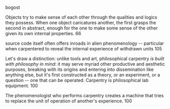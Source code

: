 bogost

Objects try to make sense of each other through the qualities and logics they possess. When one object caricatures another, the first grasps the second in abstract, enough for the one to make some sense of the other given its own internal properties. 66

source code itself often offers inroads in alien phenomenology -- particular when carpentered to reveal the internal experience of withdrawn units 105

Let's draw a distinction: unlike tools and art, philosophical carpentry _is built with philosophy in mind_: it may serve myriad other productive and aesthetic purposes, breaking with its origins and entering into dissemination like anything else, but it's first constructed as a theory, or an experiment, or a question -- one that can be operated. Carpentry is philosophical lab equipment. 100

The phenomenologist who performs carpentry creates a machine that tries to replace the unit of operation of another's experience. 100
